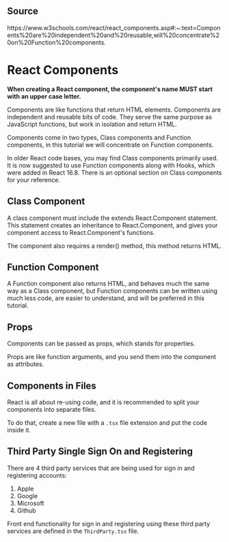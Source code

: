<h2>Source</h2>
<a>https://www.w3schools.com/react/react_components.asp#:~:text=Components%20are%20independent%20and%20reusable,will%20concentrate%20on%20Function%20components.</a>

<h1>React Components</h1>

<b>When creating a React component, the component's name MUST start with an upper case letter.</b>


<p>
Components are like functions that return HTML elements.
Components are independent and reusable bits of code. They serve the same purpose as JavaScript functions, but work in isolation and return HTML.

Components come in two types, Class components and Function components, in this tutorial we will concentrate on Function components.

In older React code bases, you may find Class components primarily used. It is now suggested to use Function components along with Hooks, which were added in React 16.8. There is an optional section on Class components for your reference.
</p>

<h2>Class Component</h2>
<p>
A class component must include the extends React.Component statement. This statement creates an inheritance to React.Component, and gives your component access to React.Component's functions.

The component also requires a render() method, this method returns HTML.
</p>

<h2>Function Component</h2>
<p>
A Function component also returns HTML, and behaves much the same way as a Class component, but Function components can be written using much less code, are easier to understand, and will be preferred in this tutorial.
</p>

<h2>Props</h2>
<p>
Components can be passed as props, which stands for properties.

Props are like function arguments, and you send them into the component as attributes.
</p>

<h2>Components in Files</h2>
<p>
React is all about re-using code, and it is recommended to split your components into separate files.

To do that, create a new file with a `.tsx` file extension and put the code inside it.
</p>

<h2>Third Party Single Sign On and Registering</h2> 
There are 4 third party services that are being used for sign in and registering accounts:
<ol>
    <li>Apple</li>
    <li>Google</li>
    <li>Microsoft</li>
    <li>Github</li>
</ol>

Front end functionality for sign in and registering using these third party services are defined in the `ThirdParty.tsx` file.  